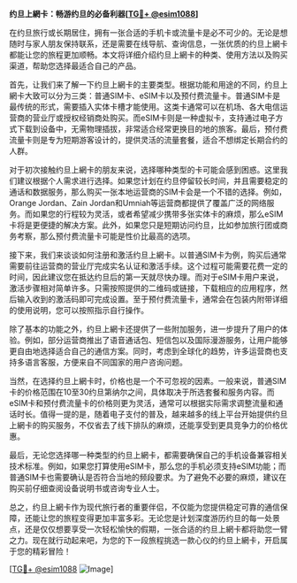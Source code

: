 **约旦上網卡：畅游约旦的必备利器[[TG💪+ @esim1088](https://t.me/s/esim1088)]**

在约旦旅行或长期居住，拥有一张合适的手机卡或流量卡是必不可少的。无论是想随时与家人朋友保持联系，还是需要在线导航、查询信息，一张优质的约旦上網卡都能让您的旅程更加顺畅。本文将详细介绍约旦上網卡的种类、使用方法以及购买渠道，帮助您选择最适合自己的产品。

首先，让我们来了解一下约旦上網卡的主要类型。根据功能和用途的不同，约旦上網卡大致可以分为三类：普通SIM卡、eSIM卡以及预付费流量卡。普通SIM卡是最传统的形式，需要插入实体卡槽才能使用。这类卡通常可以在机场、各大电信运营商的营业厅或授权经销商处购买。而eSIM卡则是一种虚拟卡，支持通过电子方式下载到设备中，无需物理插拔，非常适合经常更换目的地的旅客。最后，预付费流量卡则是专为短期游客设计的，提供灵活的流量套餐，适合不想绑定长期合约的人群。

对于初次接触约旦上網卡的朋友来说，选择哪种类型的卡可能会感到困惑。这里我们建议根据个人需求进行选择。如果您计划在约旦停留较长时间，并且需要稳定的通话和数据服务，那么购买一张本地运营商的SIM卡会是一个不错的选择。例如，Orange Jordan、Zain Jordan和Umniah等运营商都提供了覆盖广泛的网络服务。而如果您的行程较为灵活，或者希望减少携带多张实体卡的麻烦，那么eSIM卡将是更便捷的解决方案。此外，如果您只是短期访问约旦，比如参加旅行团或商务考察，那么预付费流量卡可能是性价比最高的选项。

接下来，我们来谈谈如何注册和激活约旦上網卡。以普通SIM卡为例，购买后通常需要前往运营商的营业厅完成实名认证和激活手续。这个过程可能需要花费一定的时间，因此建议您在抵达约旦后的第一天就尽快办理。而对于eSIM卡用户来说，激活步骤相对简单许多。只需按照提供的二维码或链接，下载相应的应用程序，然后输入收到的激活码即可完成设置。至于预付费流量卡，通常会在包装内附带详细的使用说明，您可以按照指示自行操作。

除了基本的功能之外，约旦上網卡还提供了一些附加服务，进一步提升了用户的体验。例如，部分运营商推出了语音通话包、短信包以及国际漫游服务，让用户能够更自由地选择适合自己的通信方案。同时，考虑到全球化的趋势，许多运营商也支持多语言客服，方便来自不同国家的用户咨询问题。

当然，在选择约旦上網卡时，价格也是一个不可忽视的因素。一般来说，普通SIM卡的价格范围在10至30约旦第纳尔之间，具体取决于所选套餐和服务内容。而eSIM卡和预付费流量卡的价格则更为灵活，通常可以根据实际需求调整流量和通话时长。值得一提的是，随着电子支付的普及，越来越多的线上平台开始提供约旦上網卡的购买服务，不仅省去了线下排队的麻烦，还能享受到更具竞争力的价格优惠。

最后，无论您选择哪一种类型的约旦上網卡，都需要确保自己的手机设备兼容相关技术标准。例如，如果您打算使用eSIM卡，那么您的手机必须支持eSIM功能；而普通SIM卡也需要确认是否符合当地的频段要求。为了避免不必要的麻烦，建议在购买前仔细查阅设备说明书或咨询专业人士。

总之，约旦上網卡作为现代旅行者的重要伴侣，不仅能为您提供稳定可靠的通信保障，还能让您的旅程变得更加丰富多彩。无论您是计划深度游历约旦的每一处景点，还是仅仅想要享受一次轻松愉快的假期，一张合适的约旦上網卡都将助您一臂之力。现在就行动起来吧，为您的下一段旅程挑选一款心仪的约旦上網卡，开启属于您的精彩冒险！

[[TG💪+ @esim1088](https://t.me/s/esim1088) ![Image](https://i.postimg.cc/4NQfJmqS/Snipaste-2025-05-13-00-14-12.png)]
